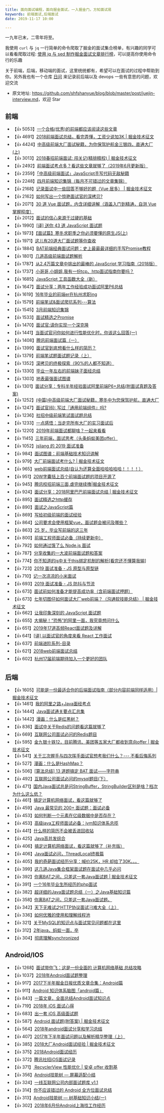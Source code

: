 ```yaml
---
title: 面向面试编程，面向掘金面试，一入掘金门，方知面试易
keywords: 前端面试,后端面试
date: 2019-11-17 10:00

---
```


一九年已末，二零年将至。

我使用 `curl` 与 `jq` 一行简单的命令爬取了掘金的面试集合榜单，有兴趣的同学可以看看爬取过程: [使用 jq 与 sed 制作掘金面试文章排行榜](https://github.com/shfshanyue/op-note/blob/master/jq-sed-case.md)，可以提高你使用命令行的乐趣

关于前端，后端，移动端的面试，这里统统都有，希望可以在面试的过程中帮助到你。另外我也有一个仓库 [日问](https://github.com/shfshanyue/Daily-Question) 来记录前后端以及 devops 一些有意思的问题，欢迎交流

<!--more-->

+ 原文地址: <https://github.com/shfshanyue/blog/blob/master/post/juejin-interview.md>，欢迎 Star

## 前端

+ 【👍  5053】[一个合格(优秀)的前端都应该阅读这些文章](https://juejin.im/post/5d387f696fb9a07eeb13ea60)
+ 【👍  4691】[2018前端面试总结，看完弄懂，工资少说加3K | 掘金技术征文](https://juejin.im/post/5b94d8965188255c5a0cdc02)
+ 【👍  4424】[中高级前端大厂面试秘籍，为你保驾护航金三银四，直通大厂(上)](https://juejin.im/post/5c64d15d6fb9a049d37f9c20)
+ 【👍  3013】[2018春招前端面试: 闯关记(精排精校) | 掘金技术征文](https://juejin.im/post/5a998991f265da237f1dbdf9)
+ 【👍  2492】[前端面试考点多？看这些文章就够了（2019年6月更新版）](https://juejin.im/post/5aae076d6fb9a028cc6100a9)
+ 【👍  2359】[「中高级前端面试」JavaScript手写代码无敌秘籍](https://juejin.im/post/5c9c3989e51d454e3a3902b6)
+ 【👍  2248】[四月前端知识集锦（每月不可错过的文章集锦）](https://juejin.im/post/5ae95f17f265da0b93481dec)
+ 【👍  2168】[记录面试中一些回答不够好的题（Vue 居多） | 掘金技术征文](https://juejin.im/post/5a9b8417518825558251ce15)
+ 【👍  2162】[如何写出一个惊艳面试官的深拷贝?](https://juejin.im/post/5d6aa4f96fb9a06b112ad5b1)
+ 【👍  2071】[30 道 Vue 面试题，内含详细讲解（涵盖入门到精通，自测 Vue 掌握程度）](https://juejin.im/post/5d59f2a451882549be53b170)
+ 【👍  2012】[面试的信心来源于过硬的基础](https://segmentfault.com/a/1190000013331105)
+ 【👍  1990】[[译] 送你 43 道 JavaScript 面试题](https://juejin.im/post/5d0644976fb9a07ed064b0ca)
+ 【👍  1973】[【面试篇】寒冬求职季之你必须要懂的原生JS(上)](https://juejin.im/post/5cab0c45f265da2513734390)
+ 【👍  1971】[这儿有20道大厂面试题等你查收](https://juejin.im/post/5d124a12f265da1b9163a28d)
+ 【👍  1884】[BAT前端经典面试问题：史上最最最详细的手写Promise教程](https://juejin.im/post/5b2f02cd5188252b937548ab)
+ 【👍  1801】[几道高级前端面试题解析](https://juejin.im/post/5aa8a07cf265da238a3022a4)
+ 【👍  1787】[从2.4万篇文章中挑出的最棒的 JavaScript 学习指南（2018版）](https://zhuanlan.zhihu.com/p/33298555)
+ 【👍  1737】[小哥哥,小姐姐,我有一份tcp、http面试指南你要吗？](https://juejin.im/post/5ad4094e6fb9a028d7011069)
+ 【👍  1685】[JavaScript 工具函数大全（新）](https://juejin.im/post/5da1a04ae51d45783d6122bf)
+ 【👍  1647】[面试分享：两年工作经验成功面试阿里P6总结](https://juejin.im/post/5d690c726fb9a06b155dd40d)
+ 【👍  1619】[16年毕业的前端er在杭州求职ing](https://juejin.im/post/5a64541bf265da3e2d338862)
+ 【👍  1579】[前端笔试&面试爬坑系列---算法](https://juejin.im/post/5b72f0caf265da282809f3b5)
+ 【👍  1545】[3月前端知识集锦](https://juejin.im/post/5abb22925188255c4c1050e0)
+ 【👍  1533】[面试精选之Promise](https://juejin.im/post/5b31a4b7f265da595725f322)
+ 【👍  1470】[面试官:请你实现一个深克隆](https://juejin.im/post/5abb55ee6fb9a028e33b7e0a)
+ 【👍  1441】[当面试官问你如何进行性能优化时，你该这么回答(一)](https://juejin.im/post/5a99f80cf265da238c3a1e16)
+ 【👍  1408】[腾讯前端面试篇（一）](https://juejin.im/post/5c19c1b6e51d451d1e06c163)
+ 【👍  1399】[面试官到底想看什么样的简历？](https://juejin.im/post/5d1d52aff265da1bb2774de0)
+ 【👍  1379】[前端笔试题面试题记录（上）](https://juejin.im/post/5aad40e4f265da237f1e12ed)
+ 【👍  1352】[深拷贝的终极探索（90%的人都不知道）](https://juejin.im/post/5bc1ae9be51d450e8b140b0c)
+ 【👍  1330】[毕业一年左右的前端妹子面经总结](https://juejin.im/post/5af99678f265da0b8e7f881e)
+ 【👍  1303】[地表最强面试图谱](https://juejin.im/post/5b4a9136f265da0f990d49cb)
+ 【👍  1301】[面试分享：专科半年经验面试阿里前端P6+总结(附面试真题及答案)](https://juejin.im/post/5a92c23b5188257a6b06110b)
+ 【👍  1252】[(中篇)中高级前端大厂面试秘籍，寒冬中为您保驾护航，直通大厂](https://juejin.im/post/5c92f499f265da612647b754)
+ 【👍  1247】[面试官(6): 写过『通用前端组件』吗?](https://juejin.im/post/5c02142fe51d4511be77aad7)
+ 【👍  1236】[社招中级前端笔试面试题总结](https://juejin.im/post/5af3cc4af265da0ba3521028)
+ 【👍  1233】[一点感悟：当走完所有大厂的实习面试后](https://juejin.im/post/5b68f384f265da0fa00a3df0)
+ 【👍  1220】[2019年前端面试都聊啥？一起来看看](https://juejin.im/post/5bf5610be51d452a1353b08d)
+ 【👍  1145】[三年前端，面试思考（头条蚂蚁美团offer）](https://juejin.im/post/5bd97627f265da39651c0a4b)
+ 【👍  1052】[jsliang 的 2019 面试准备](https://juejin.im/post/5c8e4cd3f265da67c87454a0)
+ 【👍  984】[面试图谱：前端基础技术知识讲解](https://juejin.im/post/5b5567b25188256256696ee0)
+ 【👍  979】[大厂前端面试考什么? | 掘金技术征文](https://juejin.im/post/5ab70735f265da237a4cf9b1)
+ 【👍  965】[web前端面试总结(自认为还算全面哈哈哈哈哈！！！！）](https://juejin.im/post/5dafb263f265da5b9b80244d)
+ 【👍  951】[20W字囊括上百个前端面试题的项目开源了](https://juejin.im/post/5d55de676fb9a06b0d7c8130)
+ 【👍  945】[腾讯校招前端三面,虐完继续撸|掘金技术征文](https://juejin.im/post/59c907d46fb9a00a4746e2db)
+ 【👍  924】[面试分享：2018阿里巴巴前端面试总结 | 掘金技术征文](https://juejin.im/post/5ab0da85f265da23866fb9b7)
+ 【👍  895】[面试精选之http缓存](https://juejin.im/post/5b3c87386fb9a04f9a5cb037)
+ 【👍  890】[面试之JavaScript篇](https://segmentfault.com/a/1190000014321635?utm_source=index-hottest)
+ 【👍  869】[写给初级前端的面试经验](https://juejin.im/post/5c8bb79e6fb9a04a006fe79a)
+ 【👍  864】[公司要求会使用框架vue，面试题会被问及哪些？](https://juejin.im/post/5cf495e96fb9a07ef5622025)
+ 【👍  863】[25 岁，毕业写前端的这三年](https://juejin.im/post/5cd8c361f265da03a33c5521)
+ 【👍  800】[前端工程师面试必备（持续更新中）](https://juejin.im/post/5cd0bdfc6fb9a031f10ca08c)
+ 【👍  792】[如何通过饿了么 Node.js 面试](https://elemefe.github.io/node-interview/#/sections/zh-cn/)
+ 【👍  787】[分享收集的一大波前端面试题和答案](https://github.com/qiu-deqing/FE-interview)
+ 【👍  774】[你不知道的js中关于this绑定机制的解析[看完还不懂算我输]](https://juejin.im/post/5b3715def265da59af40a630)
+ 【👍  723】[2019 面试准备 - JS 原型与原型链](https://juejin.im/post/5c72a1766fb9a049ea3993e6)
+ 【👍  710】[记一次凉凉的小米面试](https://juejin.im/post/5b4d543ce51d4519610dea67)
+ 【👍  693】[2019 面试准备 - JS 防抖与节流](https://juejin.im/post/5c87b54ce51d455f7943dddb)
+ 【👍  673】[面试前如何准备才能提高成功率（含前端面试押题）](https://juejin.im/post/5c6d4789f265da2d8e70e164)
+ 【👍  673】[七年切图仔如何面试大厂web前端？（沟通软技能总结） | 掘金技术征文](https://juejin.im/post/5b984950f265da0afc2be3bf)
+ 【👍  662】[让我印象深刻的 JavaScript 面试题](https://juejin.im/post/5a0c170c6fb9a0451c39eff2)
+ 【👍  655】[大揭秘！“恐怖”的阿里一面，我究竟想问什么](https://juejin.im/post/5d4cd42a6fb9a06aea618155)
+ 【👍  651】[2019年17道高频React面试题及详解](https://juejin.im/post/5d5f44dae51d4561df7805b4)
+ 【👍  641】[[译] 以面试官的角度来看 React 工作面试](https://juejin.im/post/5bca74cfe51d450e9163351b)
+ 【👍  637】[前端进阶系列-目录](http://hpoenixf.com/前端进阶系列-目录.html)
+ 【👍  621】[2018web前端面试总结](https://juejin.im/post/59ec3d50f265da431c6f7339)
+ 【👍  602】[杭州17届前端期待加入一个更好的团队](https://juejin.im/post/5a718cd36fb9a01caa20d8a8)

## 后端

+ 【👍 1605】[可能是一份最适合你的后端面试指南（部分内容前端同样适用）| 掘金技术征文](https://juejin.im/post/5ba591386fb9a05cd31eb85f)
+ 【👍 1461】[我的阿里之路+Java面经考点](https://juejin.im/post/5aa4a2e35188255589496eb8)
+ 【👍 1444】[Java面试通关要点汇总集](https://juejin.im/post/5a94a8ca6fb9a0635c049e67)
+ 【👍 1442】[漫画：什么是红黑树？](https://juejin.im/post/5a27c6946fb9a04509096248)
+ 【👍 836】[面试中关于Redis的问题看这篇就够了](https://juejin.im/post/5ad6e4066fb9a028d82c4b66)
+ 【👍 669】[互联网公司面试必问的Redis题目](https://juejin.im/post/5b99d4bce51d450e7a24b66e)
+ 【👍 595】[金九银十铁12，目前腾讯、美团等五家大厂都收到意向offer | 掘金技术征文](https://juejin.im/post/5b98bf7be51d450e7e5133f2)
+ 【👍 541】[关于三次握手与四次挥手面试官想考我们什么？--- 不看后悔系列](https://juejin.im/post/5ccd0dfc6fb9a0324a08bb73)
+ 【👍 527】[漫画：什么是HashMap？](https://juejin.im/post/5a215783f265da431d3c7bba)
+ 【👍 506】[[算法总结] 13 道题搞定 BAT 面试——字符串](https://juejin.im/post/5b8f9aed6fb9a05d2e1b75d9)
+ 【👍 492】[互联网公司面试必问的mysql题目(下）](https://juejin.im/post/5ba1f32ee51d450e805b43f2)
+ 【👍 471】[国内Java面试总是问StringBuffer，StringBuilder区别是啥？档次为什么这么低？](https://juejin.im/post/5d5217246fb9a06ae61aabf5)
+ 【👍 461】[搞定计算机网络面试，看这篇就够了](https://juejin.im/post/5b5f20686fb9a04f844adbdd)
+ 【👍 459】[Java 最常见的 200+ 面试题：面试必备](https://juejin.im/post/5c788d986fb9a049f154e479)
+ 【👍 453】[如何判断一个元素在亿级数据中是否存在？](https://juejin.im/post/5bfc90be5188254e2a04374b)
+ 【👍 453】[高级java工程师面试必备：jvm知识体系总揽](http://mp.weixin.qq.com/s/ebg0bT_xBahGV7OAKorBAw)
+ 【👍 441】[什么样的简历不会被丢进回收站](https://juejin.im/post/5b7b66556fb9a01a0a4ead9c)
+ 【👍 425】[Java高并发综合](https://juejin.im/post/59e0110e6fb9a0452b483c9d)
+ 【👍 406】[搞定计算机网络面试，看这篇就够了（补充版）](https://juejin.im/post/5b7be0b2e51d4538db34a51e)
+ 【👍 406】[Java面试必问，ThreadLocal终极篇](https://juejin.im/post/5a64a581f265da3e3b7aa02d)
+ 【👍 405】[我的奇葩面试经历分享：喊价25K，HR 却给了30K。。。](https://juejin.im/post/5cff9f3cf265da1b8a4f13f8)
+ 【👍 399】[这几道Java集合框架面试题在面试中几乎必问](https://juejin.im/post/5b7e955be51d4538de11550c)
+ 【👍 392】[你离BAT之间，只差这一套Java面试题  | 掘金技术征文](https://juejin.im/post/5ad54bae6fb9a028d7011770)
+ 【👍 391】[一个16年毕业生所经历的php面试](https://juejin.im/post/5a143ba05188253edc7f8d2d)
+ 【👍 382】[超详细的Java面试题总结（一）之Java基础知识篇](https://juejin.im/post/5a02cd53f265da431b6ca326)
+ 【👍 358】[你离BAT之间，只差这一套Java面试题。](https://mp.weixin.qq.com/s/5nOqRQwq9sykLN2fvRak6w)
+ 【👍 342】[天下无难试之HTTP协议面试刁难大全（上）](https://juejin.im/post/5ab308e9f265da238e0da39b)
+ 【👍 336】[如何优雅的使用和理解线程池](https://juejin.im/post/5b5e5fa96fb9a04fb900e1ce)
+ 【👍 321】[关于MySQL的知识点与面试常见问题都在这里](https://juejin.im/post/5b24cf7e51882574c020bd56)
+ 【👍 312】[2年java，蚂蚁一面，卒](https://juejin.im/post/5cf79083f265da1b957045d1)
+ 【👍 304】[彻底理解synchronized](https://juejin.im/post/5ae6dc04f265da0ba351d3ff)

## Android/IOS

+ 【👍 1268】[面试带你飞：这是一份全面的 计算机网络基础 总结攻略](https://juejin.im/post/5ad7e6c35188252ebd06acfa)
+ 【👍 1037】[2018年Android面试题整理](https://juejin.im/post/5a82a07df265da4e7071c78f)
+ 【👍 917】[2017下半年掘金日报优质文章合集：Android篇](https://juejin.im/post/5a430ac05188252b145b51ad)
+ 【👍 911】[Android 知识体系脑图「android篇」](https://fashare2015.github.io/2018/04/24/android-skill-tree[android]/)
+ 【👍 843】[一篇文章，全面总结Android面试知识点](https://juejin.im/post/59e54b9051882578cb511f00)
+ 【👍 719】[2018年 iOS 面试心得](https://juejin.im/post/5b4cd5aae51d455b5d3efa2c)
+ 【👍 683】[出一套 iOS 高级面试题](https://juejin.im/post/5b56155e6fb9a04f8b78619b)
+ 【👍 587】[Android 面试题(附答案) | 掘金技术征文](https://juejin.im/post/5b8f15e26fb9a01a031b12d9)
+ 【👍 564】[2018年android面试分享和学习总结](http://blog.csdn.net/qian520ao/article/details/79601179)
+ 【👍 407】[2017年下半年面试问题以及解析精华整理（上）](https://ailoli.me/2018/03/10/2018_face_book/)
+ 【👍 385】[2018大厂Android面试经验 | 掘金技术征文](https://juejin.im/post/5ad958666fb9a07acf55b21d)
+ 【👍 375】[2018Android面试经历](https://juejin.im/post/5afb87e0f265da0b8262f486)
+ 【👍 372】[腾讯社招iOS面试记录](https://juejin.im/post/5b3c40f4e51d45191a0d0aae)
+ 【👍 371】[ RecyclerView 性能优化 | 安卓 offer 收割基](https://juejin.im/post/5baedbf05188255c596714ab)
+ 【👍 356】[Android技能树 — 屏幕适配小结](https://juejin.im/post/5b5315c8e51d45198565b172)
+ 【👍 324】[一线互联网公司内部面试题库 v1.1](https://mp.weixin.qq.com/s/kpxswYcT57ZWB5WEKZKgjg)
+ 【👍 314】[你不应该错过的 Android 全方位面试总结](http://mp.weixin.qq.com/s/yKsgPWx1WBvQg5geiW5PPg)
+ 【👍 313】[Android技能树 — 树基础知识小结(一)](https://juejin.im/post/5aebfb7a6fb9a07ab1110a0f)
+ 【👍 302】[2018年6月份Android上海找工作经历](https://juejin.im/post/5b43f2e06fb9a04fbe12c222)

